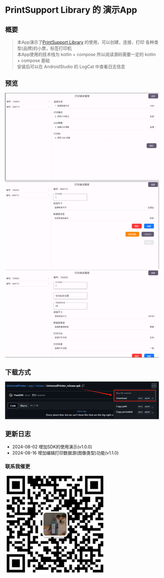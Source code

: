# PrintSupport Library 的 演示App

## 概要
> 本App演示了[PrintSupport Library](https://github.com/Yiwei099/PrintSupport) 的使用，可以创建，连接，打印 各种类型(品牌)的小票，标签打印机  
> 本App使用的技术栈为 kotlin + compose 所以阅读源码需要一定的 kotlin + compose 基础  
> 安装后可以在 AndroidStudio 的 LogCat 中查看日志信息

## 预览
![ImageText](https://github.com/Yiwei099/UniversalPrinter/blob/master/libcommon/src/main/res/mipmap-hdpi/create_printer.jpg)
![ImageText](https://github.com/Yiwei099/UniversalPrinter/blob/master/libcommon/src/main/res/mipmap-hdpi/esc_printer.jpg)
![ImageText](https://github.com/Yiwei099/UniversalPrinter/blob/master/libcommon/src/main/res/mipmap-hdpi/tsc_printer.jpg)

## 下载方式
![ImageText](https://github.com/Yiwei099/UniversalPrinter/blob/master/libcommon/src/main/res/mipmap-hdpi/download.png)

## 更新日志
* 2024-08-02 增加SDK的使用演示(v1.0.0)
* 2024-08-16 增加编辑打印数据源(图像类型)功能(v1.1.0)


###  联系我催更
![Image Text](https://github.com/Yiwei099/PrintSupport/blob/master/app/src/main/res/drawable/wechat_qr_code.png)